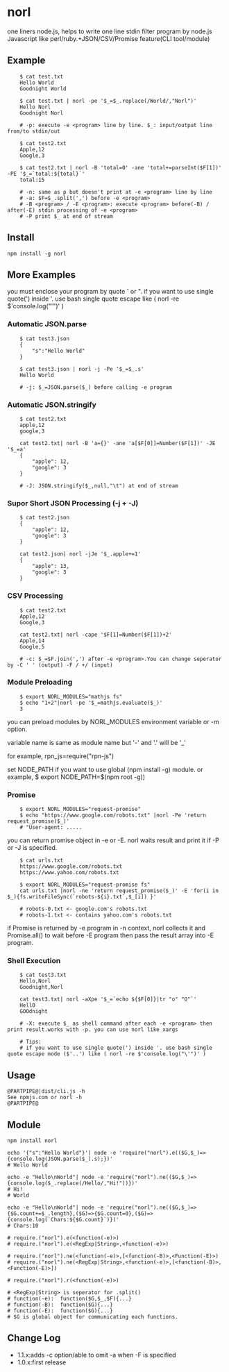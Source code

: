 norl
==========

one liners node.js, helps to write one line stdin filter program by node.js Javascript like perl/ruby.+JSON/CSV/Promise feature(CLI tool/module)

## Example

```
	$ cat test.txt
	Hello World
	Goodnight World

	$ cat test.txt | norl -pe '$_=$_.replace(/World/,"Norl")'
	Hello Norl
	Goodnight Norl

	# -p: execute -e <program> line by line. $_: input/output line from/to stdin/out

	$ cat test2.txt
	Apple,12
	Google,3

	$ cat test2.txt | norl -B 'total=0' -ane 'total+=parseInt($F[1])' -PE '$_=`total:${total}`'
	total:15

	# -n: same as p but doesn't print at -e <program> line by line
	# -a: $F=$_.split(',') before -e <program>
	# -B <program> / -E <program>: execute <program> before(-B) / after(-E) stdin processing of -e <program>
	# -P print $_ at end of stream
```

## Install

```
npm install -g norl
```

## More Examples

you must enclose your program by quote ' or ". if you want to use single quote(') inside '. use bash single quote escape like ( norl -re $'console.log("\'")' )

### Automatic JSON.parse 

```
	$ cat test3.json
	{
		"s":"Hello World"
	}

	$ cat test3.json | norl -j -Pe '$_=$_.s'
	Hello World

	# -j: $_=JSON.parse($_) before calling -e program 
```

### Automatic JSON.stringify 

```
	$ cat test2.txt
	apple,12
	google,3

	cat test2.txt| norl -B 'a={}' -ane 'a[$F[0]]=Number($F[1])' -JE '$_=a'
	{
		"apple": 12,
		"google": 3
	}

	# -J: JSON.stringify($_,null,"\t") at end of stream
```

### Supor Short JSON Processing (-j + -J)

```
	$ cat test2.json
	{
		"apple": 12,
		"google": 3
	}

	cat test2.json| norl -jJe '$_.apple+=1'
	{
		"apple": 13,
		"google": 3
	}
```

### CSV Processing

```
	$ cat test2.txt
	Apple,12
	Google,3

	cat test2.txt| norl -cape '$F[1]=Number($F[1])+2' 
	Apple,14
	Google,5

	# -c: $_=$F.join(',') after -e <program>.You can change seperator by -C ' ' (output) -F / +/ (input)
```

### Module Preloading

```
	$ export NORL_MODULES="mathjs fs"
	$ echo "1+2"|norl -pe '$_=mathjs.evaluate($_)' 
	3

```

you can preload modules by NORL_MODULES environment variable or -m option.

variable name is same as module name but '-' and '.' will be '_'

for example, rpn_js=require("rpn-js")

set NODE_PATH if you want to use global (npm install -g) module.  or example, $ export NODE_PATH=$(npm root -g))

### Promise

```
	$ export NORL_MODULES="request-promise"
	$ echo "https://www.google.com/robots.txt" |norl -Pe 'return request_promise($_)'
	# "User-agent: ..... 
```
you can return promise object in -e  or -E. norl waits result and print it if -P or -J is specified.

```
	$ cat urls.txt
	https://www.google.com/robots.txt
	https://www.yahoo.com/robots.txt

	$ export NORL_MODULES="request-promise fs"
	cat urls.txt |norl -ne 'return request_promise($_)' -E 'for(i in $_){fs.writeFileSync(`robots-${i}.txt`,$_[i]) }'

	# robots-0.txt <- google.com's robots.txt
	# robots-1.txt <- contains yahoo.com's robots.txt
```

if Promise is returned by -e program in -n context, norl collects it and Promise.all() to wait before -E program then pass the result array into -E program.

### Shell Execution

```
	$ cat test3.txt
	Hello,Norl
	Goodnight,Norl

	cat test3.txt| norl -aXpe '$_=`echo ${$F[0]}|tr "o" "O"`'
	HellO
	GOOdnight

	# -X: execute $_ as shell command after each -e <program> then print result.works with -p. you can use norl like xargs

	# Tips:
	# if you want to use single quote(') inside '. use bash single quote escape mode ($'..') like ( norl -re $'console.log("\'")' )
```


## Usage

```
@PARTPIPE@|dist/cli.js -h
See npmjs.com or norl -h
@PARTPIPE@
```

## Module

```
npm install norl

echo '{"s":"Hello World"}'| node -e 'require("norl").e(($G,$_)=>{console.log(JSON.parse($_).s);})'
# Hello World

echo -e "Hello\nWorld"| node -e 'require("norl").ne(($G,$_)=>{console.log($_.replace(/Hello/,"Hi!"))})'
# Hi!
# World

echo -e "Hello\nWorld"| node -e 'require("norl").ne(($G,$_)=>{$G.count+=$_.length},($G)=>{$G.count=0},($G)=>{console.log(`Chars:${$G.count}`)})'
# Chars:10

# require.("norl").e(<function(-e)>)
# require.("norl").e(<RegExp|String>,<function(-e)>)

# require.("norl").ne(<function(-e)>,[<function(-B)>,<Function(-E)>)
# require.("norl").ne(<RegExp|String>,<function(-e)>,[<function(-B)>,<Function(-E)>])

# require.("norl").r(<function(-e)>)

# <RegExp|String> is seperator for .split() 
# function(-e):  function($G,$_,$F){...} 
# function(-B):  function($G){...} 
# function(-E):  function($G){...} 
# $G is global object for communicating each functions.
```
## Change Log

- 1.1.x:adds -c option/able to omit -a when -F is specified
- 1.0.x:first release
